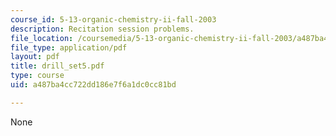 ```yaml
---
course_id: 5-13-organic-chemistry-ii-fall-2003
description: Recitation session problems.
file_location: /coursemedia/5-13-organic-chemistry-ii-fall-2003/a487ba4cc722dd186e7f6a1dc0cc81bd_drill_set5.pdf
file_type: application/pdf
layout: pdf
title: drill_set5.pdf
type: course
uid: a487ba4cc722dd186e7f6a1dc0cc81bd

---
```

None